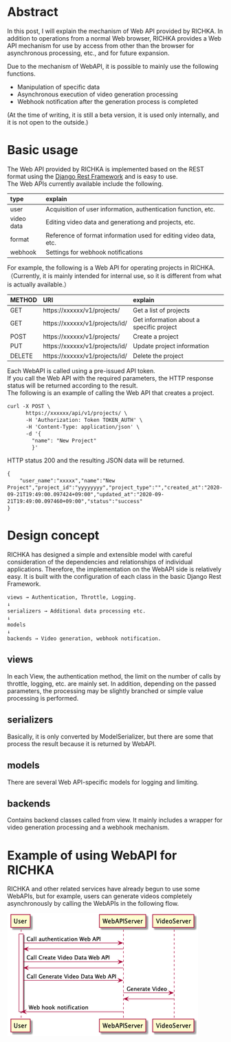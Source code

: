 <!--
.. title: Abstract of Web API
.. slug: abstract-of-web-api
.. date: 2020-09-21 18:53:22 UTC+09:00
.. tags: Web API
.. category: RICHKA
.. link:
.. description:
.. type: text
.. author: Hiroki Murashige
-->

# Abstract

In this post, I will explain the mechanism of Web API provided by RICHKA.
In addition to operations from a normal Web browser, RICHKA provides a Web API mechanism for use by access from   other than the browser for asynchronous processing, etc., and for future expansion.

Due to the mechanism of WebAPI, it is possible to mainly use the following functions.

- Manipulation of specific data
- Asynchronous execution of video generation processing
- Webhook notification after the generation process is completed

(At the time of writing, it is still a beta version, it is used only internally, and it is not open to the outside.)

# Basic usage

The Web API provided by RICHKA is implemented based on the REST format using the [Django Rest Framework](https://www.django-rest-framework.org/) and is easy to use.  
The Web APIs currently available include the following.  

| type | explain |
| :-- | :-- |
| user | Acquisition of user information, authentication function, etc. |
| video data | Editing video data and generationg and projects, etc. |
| format | Reference of format information used for editing video data, etc. |
| webhook | Settings for webhook notifications |
  
For example, the following is a Web API for operating projects in RICHKA.  
（Currently, it is mainly intended for internal use, so it is different from what is actually available.）  

| METHOD | URI | explain |
| :-- | :-- | :-- |
| GET | https://xxxxxx/v1/projects/ | Get a list of projects |
| GET | https://xxxxxx/v1/projects/id/ | Get information about a specific project |
| POST | https://xxxxxx/v1/projects/ | Create a project |
| PUT | https://xxxxxx/v1/projects/id/ | Update project information |
| DELETE | https://xxxxxx/v1/projects/id/ | Delete the project |

Each WebAPI is called using a pre-issued API token.  
If you call the Web API with the required parameters, the HTTP response status will be returned according to the result.  
The following is an example of calling the Web API that creates a project.   

```
curl -X POST \
      https://xxxxxx/api/v1/projects/ \
      -H 'Authorization: Token TOKEN_AUTH' \
      -H 'Content-Type: application/json' \
      -d '{
        "name": "New Project"
        }'

```

HTTP status 200 and the resulting JSON data will be returned.

```
{
    "user_name":"xxxxx","name":"New Project","project_id":"yyyyyyyy","project_type":"","created_at":"2020-09-21T19:49:00.097424+09:00","updated_at":"2020-09-21T19:49:00.097460+09:00","status":"success"
}

```

# Design concept

RICHKA has designed a simple and extensible model with careful consideration of the dependencies and relationships of individual applications.
Therefore, the implementation on the WebAPI side is relatively easy.
It is built with the configuration of each class in the basic Django Rest Framework.

```
views → Authentication, Throttle, Logging.
↓
serializers → Additional data processing etc.
↓
models
↓
backends → Video generation, webhook notification.

```

## views

In each View, the authentication method, the limit on the number of calls by throttle, logging, etc. are mainly set.
In addition, depending on the passed parameters, the processing may be slightly branched or simple value processing is performed.

## serializers

Basically, it is only converted by ModelSerializer, but there are some that process the result because it is returned by WebAPI.

## models

There are several Web API-specific models for logging and limiting.

## backends

Contains backend classes called from view.
It mainly includes a wrapper for video generation processing and a webhook mechanism.


# Example of using WebAPI for RICHKA

RICHKA and other related services have already begun to use some WebAPIs, but for example, users can generate videos completely asynchronously by calling the WebAPIs in the following flow.

![simple image1](/images/abstract-of-web-api/example/example.png)
